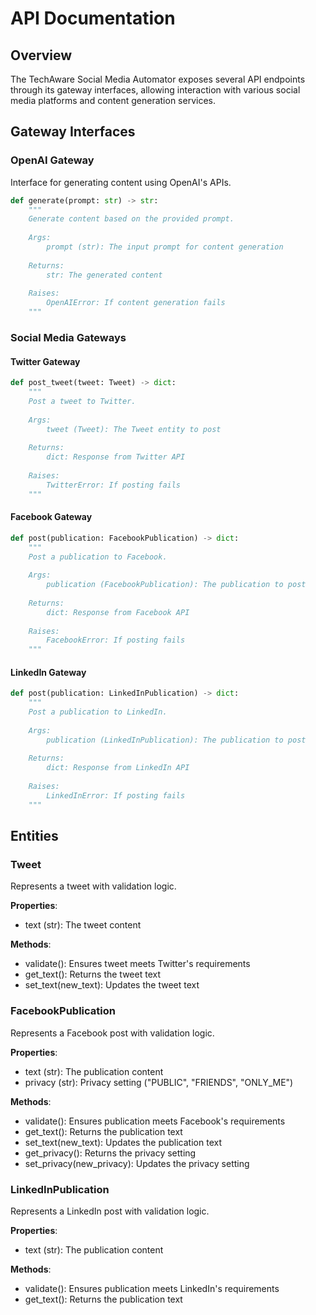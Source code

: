 # API Documentation

## Overview
The TechAware Social Media Automator exposes several API endpoints through its gateway interfaces, allowing interaction with various social media platforms and content generation services.

## Gateway Interfaces

### OpenAI Gateway
Interface for generating content using OpenAI's APIs.

```python
def generate(prompt: str) -> str:
    """
    Generate content based on the provided prompt.
    
    Args:
        prompt (str): The input prompt for content generation
        
    Returns:
        str: The generated content
        
    Raises:
        OpenAIError: If content generation fails
    """
```

### Social Media Gateways

#### Twitter Gateway
```python
def post_tweet(tweet: Tweet) -> dict:
    """
    Post a tweet to Twitter.
    
    Args:
        tweet (Tweet): The Tweet entity to post
        
    Returns:
        dict: Response from Twitter API
        
    Raises:
        TwitterError: If posting fails
    """
```

#### Facebook Gateway
```python
def post(publication: FacebookPublication) -> dict:
    """
    Post a publication to Facebook.
    
    Args:
        publication (FacebookPublication): The publication to post
        
    Returns:
        dict: Response from Facebook API
        
    Raises:
        FacebookError: If posting fails
    """
```

#### LinkedIn Gateway
```python
def post(publication: LinkedInPublication) -> dict:
    """
    Post a publication to LinkedIn.
    
    Args:
        publication (LinkedInPublication): The publication to post
        
    Returns:
        dict: Response from LinkedIn API
        
    Raises:
        LinkedInError: If posting fails
    """
```

## Entities

### Tweet
Represents a tweet with validation logic.

**Properties**:
- text (str): The tweet content

**Methods**:
- validate(): Ensures tweet meets Twitter's requirements
- get_text(): Returns the tweet text
- set_text(new_text): Updates the tweet text

### FacebookPublication
Represents a Facebook post with validation logic.

**Properties**:
- text (str): The publication content
- privacy (str): Privacy setting ("PUBLIC", "FRIENDS", "ONLY_ME")

**Methods**:
- validate(): Ensures publication meets Facebook's requirements
- get_text(): Returns the publication text
- set_text(new_text): Updates the publication text
- get_privacy(): Returns the privacy setting
- set_privacy(new_privacy): Updates the privacy setting

### LinkedInPublication
Represents a LinkedIn post with validation logic.

**Properties**:
- text (str): The publication content

**Methods**:
- validate(): Ensures publication meets LinkedIn's requirements
- get_text(): Returns the publication text